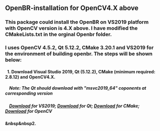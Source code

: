 ## OpenBR-installation for OpenCV4.X above
### This package could install the OpenBR on VS2019 platform with OpenCV version is 4.X above. I have modified the CMakeLists.txt in the orginal Openbr folder.
### I uses OpenCV 4.5.2, Qt 5.12.2, CMake 3.20.1 and VS2019 for the environment of building openbr. The steps will be shown below:
#### &nbsp;&nbsp;1. Download Visual Studio 2019, Qt (5.12.2), CMake (minimum required: 2.8.12) and OpenCV4.X.
##### &nbsp;&nbsp;&nbsp;&nbsp;Note: The Qt should download with "msvc2019_64" coponents at corresponding version
##### &nbsp;&nbsp;&nbsp;&nbsp;[Download](https://visualstudio.microsoft.com/zh-hans/vs/) for VS2019; [Download](https://www.qt.io/download) for Qt; [Download](https://cmake.org/download/) for CMake; [Download](https://opencv.org/releases/) for OpenCV
#### &nbsp&nbsp2. 
